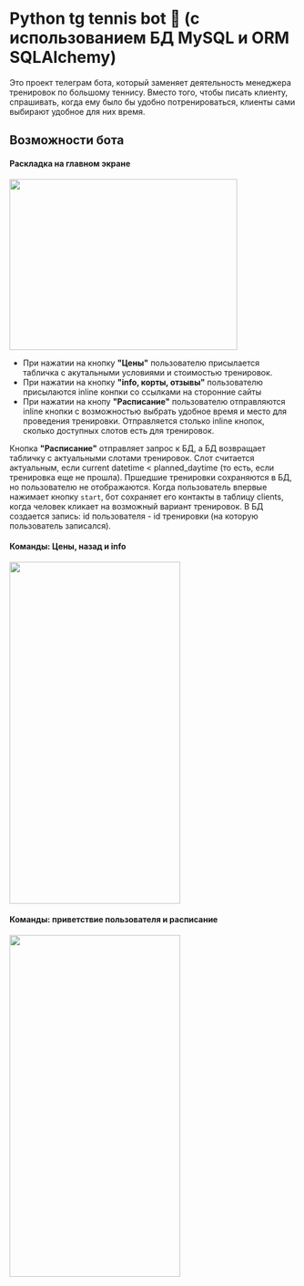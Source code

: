# Python tg tennis bot :tennis: (с использованием БД MySQL и ORM SQLAlchemy)


Это проект телеграм бота, который заменяет деятельность менеджера тренировок по большому теннису. Вместо того, чтобы писать клиенту, спрашивать, когда ему было бы удобно потренироваться, клиенты сами выбирают удобное для них время. 


## Возможности бота
#### Раскладка на главном экране
<img src="https://i.imgur.com/DXwTQuz.png" data-canonical-src="https://i.imgur.com/DXwTQuz.png" width="400" height="300" />

- При нажатии на кнопку __"Цены"__ пользователю присылается табличка с акутальными условиями и стоимостью тренировок.
- При нажатии на кнопку __"info, корты, отзывы"__ пользователю присылаются inline конпки со ссылками на сторонние сайты
- При нажатии на кнопу __"Расписание"__ пользователю отправляются inline кнопки с возможностью выбрать удобное время и место для проведения тренировки. Отправляется столько inline кнопок, сколько доступных слотов есть для тренировок.

Кнопка __"Расписание"__ отправляет запрос к БД, а БД возвращает табличку с актуальными слотами тренировок. Слот считается актуальным, если current datetime < planned_daytime (то есть, если тренировка еще не прошла). Пршедшие тренировки сохраняются в БД, но пользователю не отображаются. 
Когда пользователь впервые нажимает кнопку `start`, бот сохраняет его контакты в таблицу clients, когда человек кликает на возможный вариант тренировок. В БД создается запись: id пользователя -  id тренировки (на которую пользователь записался).
 
#### Команды: Цены, назад и info
<img src="https://i.imgur.com/huMDUUX.png" data-canonical-src="https://i.imgur.com/huMDUUX.png" width="300" height="600" />

#### Команды: приветствие пользователя и расписание
<img src="https://i.imgur.com/8dpabLW.png" data-canonical-src="https://i.imgur.com/8dpabLW.png" width="300" height="600" />

